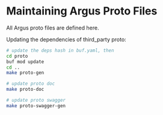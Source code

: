 # Maintaining Argus Proto Files
All Argus proto files are defined here.

Updating the dependencies of third_party proto:
```bash
# update the deps hash in buf.yaml, then
cd proto
buf mod update
cd ..
make proto-gen

# update proto doc
make proto-doc

# update proto swagger
make proto-swagger-gen
```
